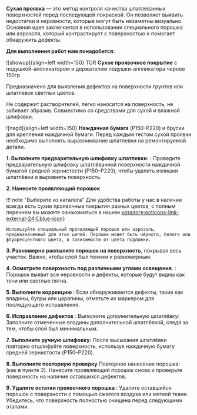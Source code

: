 __Сухая проявка__ — это метод контроля качества шпатлеванных поверхностей перед последующей покраской. Он позволяет выявить недостатки и неровности, которые могут быть незаметны визуально. Основная идея заключается в использовании специального порошка или аэрозоля, который контрастирует с поверхностью и помогает обнаружить дефекты. 

__Для выполнения работ нам понадобится:__

![showup]{align=left width=150} TOR __Сухое проявочное покрытие__ с подушкой-аппликатором и держателем подушки-аппликатора черное 150гр

Предназначено для выявления дефектов на поверхности грунтов или шпатлевок светлых цветов. 

Не содержит растворителей, легко наносится на поверхность, не забивает абразив. Совместимо со средствами для сухой и влажной шлифовки. 

![nagd]{align=left width=150} __Наждачная бумага__ (P150–P220) и бруски для крепления наждачной бумаги. Перед каждым тестом сухой проявки необходимо выполнять выравнимвание шпатлевки на ремонтируемой детали.

__1. Выполните предварительную шлифовку шпатлевки:__ 
:    Проведите предварительную шлифовку шпатлёванной поверхности наждачной бумагой средней зернистости (P150–P220), чтобы удалить излишки шпатлёвки и выровнять поверхность.

__2. Нанесите проявляющий порошок__

!!! note "Выберите из каталога"
	Для удобства работы у нас в наличии всегда есть сухие проявочные покрытия разных цветов, с полным перечнем вы можете ознакомиться в нашем [каталоге:octicons-link-external-24:{.blue-icon}](https://autolevel.pro/catalog/proyavochnoe_pokrytie/)

	Используйте специальный проявляющий порошок или аэрозоль, предназначенный для этих целей. Порошок может быть чёрного, белого или флуоресцентного цвета, в зависимости от цвета подложки.

__3. Равномерно распылите порошок на поверхность__, покрывая весь участок. Важно, чтобы слой был тонким и равномерным.

__4. Осмотрите поверхность под различными углами освещения.__
:    Порошок выявит все неровности и дефекты, которые будут видны как тени или светлые пятна.

__5. Выполните коррекцию__
:    Если обнаруживаются дефекты, такие как впадины, бугры или царапины, отметьте их маркером для последующего исправления.

__6. Исправление дефектов__
:    Выполните дополнительную шпатлёвку: Заполните отмеченные впадины дополнительной шпатлёвкой, следя за тем, чтобы слой был минимальным.

__7. Выполните ручную шлифовку:__ После высыхания шпатлёвки повторно отшлифуйте поверхность, используя наждачную бумагу средней зернистости (P150–P220).

__8. Выполните повторную проверку__
	Повторное нанесение порошка: (как в пункте 3). Нанесите проявляющий порошок снова и проверьте поверхность на наличие оставшихся дефектов.
	
__9. Удалите остатки проявочного порошка__
:    Удалите оставшийся порошок с поверхности с помощью сжатого воздуха или мягкой ткани. Убедитесь, что поверхность полностью очищена перед следующими этапами.
